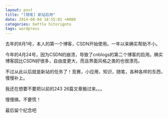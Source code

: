 ```yaml
---
layout: post
title: "[随笔] 新站启用"
date: 2014-08-04 18:55:01 +8000
categories: battle hitorigoto
tags: wordpress
---
```

去年的8月1号，本人的第一个博客，CSDN开始使用。一年以来确实帮助不小。

今年的4月24号，因为CSDN的崩溃，导致了cnblogs的第二个博客的启用。确实博客园比CSDN好很多，自由度更大，而且界面风格之类的也很漂亮。

不过从此以后就是新站的任务了！竞赛，小应用，知识，随笔，各种各样的东西，慢慢补上。

我还在想要不要把以前的243 26篇文章搬过来。。。

慢慢搞，不要慌！

最后留个纪念吧
